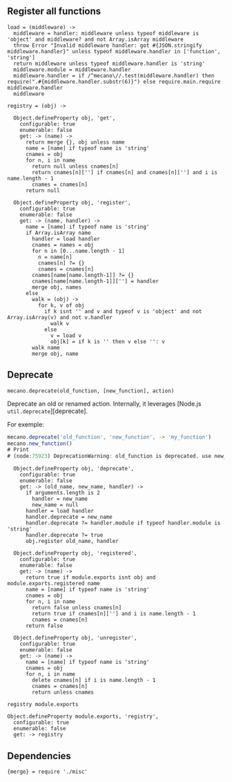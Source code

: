
## Register all functions

    load = (middleware) ->
      middleware = handler: middleware unless typeof middleware is 'object' and middleware? and not Array.isArray middleware
      throw Error "Invalid middleware handler: got #{JSON.stringify middleware.handler}" unless typeof middleware.handler in ['function', 'string']
      return middleware unless typeof middleware.handler is 'string'
      middleware.module = middleware.handler
      middleware.handler = if /^mecano\//.test(middleware.handler) then require(".#{middleware.handler.substr(6)}") else require.main.require middleware.handler
      middleware

    registry = (obj) ->

      Object.defineProperty obj, 'get',
        configurable: true
        enumerable: false
        get: -> (name) ->
          return merge {}, obj unless name
          name = [name] if typeof name is 'string'
          cnames = obj
          for n, i in name
            return null unless cnames[n]
            return cnames[n][''] if cnames[n] and cnames[n][''] and i is name.length - 1
            cnames = cnames[n]
          return null

      Object.defineProperty obj, 'register',
        configurable: true
        enumerable: false
        get: -> (name, handler) ->
          name = [name] if typeof name is 'string'
          if Array.isArray name
            handler = load handler
            cnames = names = obj
            for n in [0...name.length - 1]
              n = name[n]
              cnames[n] ?= {}
              cnames = cnames[n]
            cnames[name[name.length-1]] ?= {}
            cnames[name[name.length-1]][''] = handler
            merge obj, names
          else
            walk = (obj) ->
              for k, v of obj
                if k isnt '' and v and typeof v is 'object' and not Array.isArray(v) and not v.handler
                  walk v
                else
                  v = load v
                  obj[k] = if k is '' then v else '': v
            walk name
            merge obj, name

## Deprecate

`mecano.deprecate(old_function, [new_function], action)`

Deprecate an old or renamed action. Internally, it leverages 
[Node.js `util.deprecate`][deprecate].

For exemple:

```javascript
mecano.deprecate('old_function', 'new_function', -> 'my_function')
mecano.new_function()
# Print
# (node:75923) DeprecationWarning: old_function is deprecated, use new_function
```

      Object.defineProperty obj, 'deprecate',
        configurable: true
        enumerable: false
        get: -> (old_name, new_name, handler) ->
          if arguments.length is 2
            handler = new_name
            new_name = null
          handler = load handler
          handler.deprecate = new_name
          handler.deprecate ?= handler.module if typeof handler.module is 'string'
          handler.deprecate ?= true
          obj.register old_name, handler

      Object.defineProperty obj, 'registered',
        configurable: true
        enumerable: false
        get: -> (name) ->
          return true if module.exports isnt obj and module.exports.registered name
          name = [name] if typeof name is 'string'
          cnames = obj
          for n, i in name
            return false unless cnames[n]
            return true if cnames[n][''] and i is name.length - 1
            cnames = cnames[n]
          return false

      Object.defineProperty obj, 'unregister',
        configurable: true
        enumerable: false
        get: -> (name) ->
          name = [name] if typeof name is 'string'
          cnames = obj
          for n, i in name
            delete cnames[n] if i is name.length - 1
            cnames = cnames[n]
            return unless cnames

    registry module.exports

    Object.defineProperty module.exports, 'registry',
      configurable: true
      enumerable: false
      get: -> registry

## Dependencies

    {merge} = require './misc'

